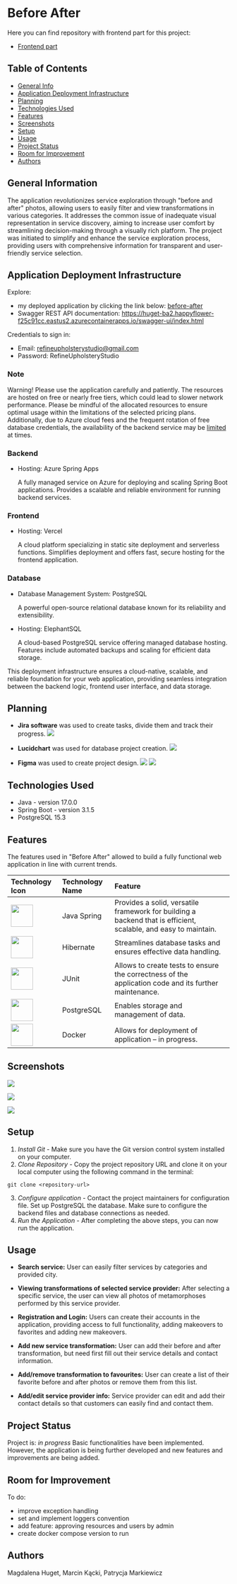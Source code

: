 # Before After

Here you can find repository with frontend part for this project:

- [Frontend part](https://github.com/magdalenahuget/beforeAfterFrontend)


## Table of Contents
* [General Info](#general-information)
* [Application Deployment Infrastructure](#application-deployment-infrastructure)
* [Planning](#planning)
* [Technologies Used](#technologies-used)
* [Features](#features)
* [Screenshots](#screenshots)
* [Setup](#setup)
* [Usage](#usage)
* [Project Status](#project-status)
* [Room for Improvement](#room-for-improvement)
* [Authors](#authors)

## General Information
The application revolutionizes service exploration through "before and after" photos, allowing users to easily filter and view transformations in various categories. It addresses the common issue of inadequate visual representation in service discovery, aiming to increase user comfort by streamlining decision-making through a visually rich platform. The project was initiated to simplify and enhance the service exploration process, providing users with comprehensive information for transparent and user-friendly service selection.

## Application Deployment Infrastructure

Explore:
- my deployed application by clicking the link below: [before-after](https://magdalenahuget-before-and-after.vercel.app/signin)
- Swagger REST API documentation: https://huget-ba2.happyflower-f25c91cc.eastus2.azurecontainerapps.io/swagger-ui/index.html   

Credentials to sign in:

- Email: refineupholsterystudio@gmail.com
- Password: RefineUpholsteryStudio

### Note 
Warning! Please use the application carefully and patiently. The resources are hosted on free or nearly free tiers, which could lead to slower network performance. Please be mindful of the allocated resources to ensure optimal usage within the limitations of the selected pricing plans. Additionally, due to Azure cloud fees and the frequent rotation of free database credentials, the availability of the backend service may be <ins>limited</ins> at times.

### Backend
- Hosting: Azure Spring Apps 

  A fully managed service on Azure for deploying and scaling Spring Boot applications.
  Provides a scalable and reliable environment for running backend services.

### Frontend
- Hosting: Vercel

  A cloud platform specializing in static site deployment and serverless functions.
  Simplifies deployment and offers fast, secure hosting for the frontend application.

### Database
- Database Management System: PostgreSQL

  A powerful open-source relational database known for its reliability and extensibility.

- Hosting: ElephantSQL

  A cloud-based PostgreSQL service offering managed database hosting.
  Features include automated backups and scaling for efficient data storage.

This deployment infrastructure ensures a cloud-native, scalable, and reliable foundation for your web application, providing seamless integration between the backend logic, frontend user interface, and data storage.

## Planning
- **Jira software** was used to create tasks, divide them and track their progress.
![](readmeSources/jira-cumulative-flow-diagram.PNG)


- **Lucidchart** was used for database project creation.
![](readmeSources/lucidchart-erd.png)


- **Figma** was used to create project design.
  ![](readmeSources/figma-main.PNG)
  ![](readmeSources/figma-sign.PNG)

## Technologies Used
- Java - version 17.0.0
- Spring Boot - version 3.1.5
- PostgreSQL 15.3

## Features
The features used in "Before After" allowed to build a fully functional web application in line with current trends.

|                                                          Technology Icon                                                      | Technology Name |                                          Feature                                          |
|:------------------------------------------------------------------------------------------------------------------------------|:----------------|:------------------------------------------------------------------------------------------|
| <img height="50" src="https://user-images.githubusercontent.com/25181517/117201470-f6d56780-adec-11eb-8f7c-e70e376cfd07.png"> |   Java Spring   | Provides a solid, versatile framework for building a backend that is efficient, scalable, and easy to maintain. |
| <img height="50" src="https://user-images.githubusercontent.com/25181517/117207493-49665200-adf4-11eb-808e-a9c0fcc2a0a0.png"> |    Hibernate    | Streamlines database tasks and ensures effective data handling. |
| <img height="50" src="https://user-images.githubusercontent.com/25181517/117533873-484d4480-afef-11eb-9fad-67c8605e3592.png"> |      JUnit      | Allows to create tests to ensure the correctness of the application code and its further maintenance.|
| <img height="50" src="https://user-images.githubusercontent.com/25181517/117208740-bfb78400-adf5-11eb-97bb-09072b6bedfc.png"> |   PostgreSQL    | Enables storage and management of data.|
| <img height="50" src="https://user-images.githubusercontent.com/25181517/117207330-263ba280-adf4-11eb-9b97-0ac5b40bc3be.png"> |     Docker      | Allows for deployment of application – in progress. |

## Screenshots
![](readmeSources/before-after-main.gif)


![](readmeSources/add-image.gif)


![](readmeSources/swagger-example.PNG)

## Setup
1. *Install Git* - Make sure you have the Git version control system installed on your computer.
2. *Clone Repository* - Copy the project repository URL and clone it on your local computer using the following command in the terminal:

```
git clone <repository-url>
```

3. *Configure application* - Contact the project maintainers for configuration file. Set up PostgreSQL the database. Make sure to configure the backend files and database connections as needed. 
4. *Run the Application* - After completing the above steps, you can now run the application.

## Usage
- **Search service:** User can easily filter services by categories and provided city.

- **Viewing transformations of selected service provider:** After selecting a specific service, the user can view all photos of metamorphoses performed by this service provider.

- **Registration and Login:** Users can create their accounts in the application, providing access to full functionality, adding makeovers to favorites and adding new makeovers.
  
- **Add new service transformation:** User can add their before and after transformation, but need first fill out their service details and contact information.

- **Add/remove transformation to favourites:** User can create a list of their favorite before and after photos or remove them from this list.

- **Add/edit service provider info:** Service provider can edit and add their contact details so that customers can easily find and contact them.

## Project Status
Project is: _in progress_
Basic functionalities have been implemented. However, the application is being further developed and new features and improvements are being added.

## Room for Improvement
To do:
- improve exception handling
- set and implement loggers convention
- add feature: approving resources and users by admin
- create docker compose version to run

## Authors
Magdalena Huget, 
Marcin Kącki, 
Patrycja Markiewicz
